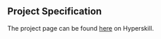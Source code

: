 ## Project Specification

The project page can be found [here](https://hyperskill.org/projects/130?track=1) on Hyperskill.